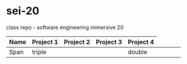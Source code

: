 # sei-20
class repo - software engineering immersive 20

| Name | Project 1 | Project 2 | Project 3 | Project 4 |
| ---- | --------- |---------- | --------- | --------- |
| Span <td colspan=3>triple  <td colspan=3>double|

